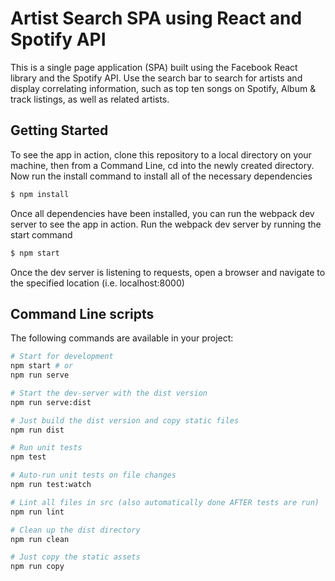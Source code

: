 # Artist Search SPA using React and Spotify API

This is a single page application (SPA) built using the Facebook React library and the Spotify API. Use the search bar to search for artists and display correlating information, such as top ten songs on Spotify, Album & track listings, as well as related artists. 

## Getting Started

To see the app in action, clone this repository to a local directory on your machine, then from a Command Line, cd into the newly created directory.
Now run the install command to install all of the necessary dependencies

```bash
$ npm install
```
Once all dependencies have been installed, you can run the webpack dev server to see the app in action.
Run the webpack dev server by running the start command
```bash
$ npm start
```
Once the dev server is listening to requests, open a browser and navigate to the specified location (i.e. localhost:8000)

## Command Line scripts
The following commands are available in your project:
```bash
# Start for development
npm start # or
npm run serve

# Start the dev-server with the dist version
npm run serve:dist

# Just build the dist version and copy static files
npm run dist

# Run unit tests
npm test

# Auto-run unit tests on file changes
npm run test:watch

# Lint all files in src (also automatically done AFTER tests are run)
npm run lint

# Clean up the dist directory
npm run clean

# Just copy the static assets
npm run copy
```

